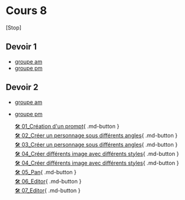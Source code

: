 # Cours 8


[Stop]
## Devoir 1
* [groupe am](https://forms.office.com/Pages/ResponsePage.aspx?id=x5Wp_94QyE6V2yjtBXZFXdLFAGnr8T1OlA16PpceeFJUMEZYREJBS1dVR0tBWFRISFJVNEg0OVlBOS4u
)  <br>  
* [groupe pm](https://forms.office.com/Pages/ResponsePage.aspx?id=x5Wp_94QyE6V2yjtBXZFXdLFAGnr8T1OlA16PpceeFJUNkYwSkdGVU1DTk1PTDlaM0VZMVk2ODFWRC4u
)  <br> 


## Devoir 2
* [groupe am](https://forms.office.com/Pages/ResponsePage.aspx?id=x5Wp_94QyE6V2yjtBXZFXdLFAGnr8T1OlA16PpceeFJUOExTWUlHWTVNRVVGOUo2TkEzQjFMRkNGOS4u)  <br>  
* [groupe pm](https://forms.office.com/Pages/ResponsePage.aspx?id=x5Wp_94QyE6V2yjtBXZFXdLFAGnr8T1OlA16PpceeFJUOUNBVTdaWktOV1ZSMExUWjg5OVZQRTNXMi4u)  <br> 


  [🛠️ 01_Création d'un prompt](../exercices_ai/01_creation_prompt.md){ .md-button }  <br>
  [🛠️ 02_Créer un personnage sous différents angles](./exercices_ai/02_personnage_differents_angles.md){ .md-button }  <br>
  [🛠️ 03_Créer un personnage sous différents angles](./exercices_ai/03_personnage_different_background.md){ .md-button }  <br>
  [🛠️ 04_Créer différents image avec différents styles](./exercices_ai/04_creer_image_style_01.md){ .md-button }  <br>
  [🛠️ 04_Créer différents image avec différents styles](./exercices_ai/04_creer_image_style_02.md){ .md-button }  <br>
  [🛠️ 05_Pan](./exercices_ai/05_pan.md){ .md-button }  <br>
  [🛠️ 06_Editor](./exercices_ai/06_editor.md){ .md-button }  <br>
  [🛠️ 07_Editor](./exercices_ai/07_upscale_telecharger){ .md-button }  <br>
